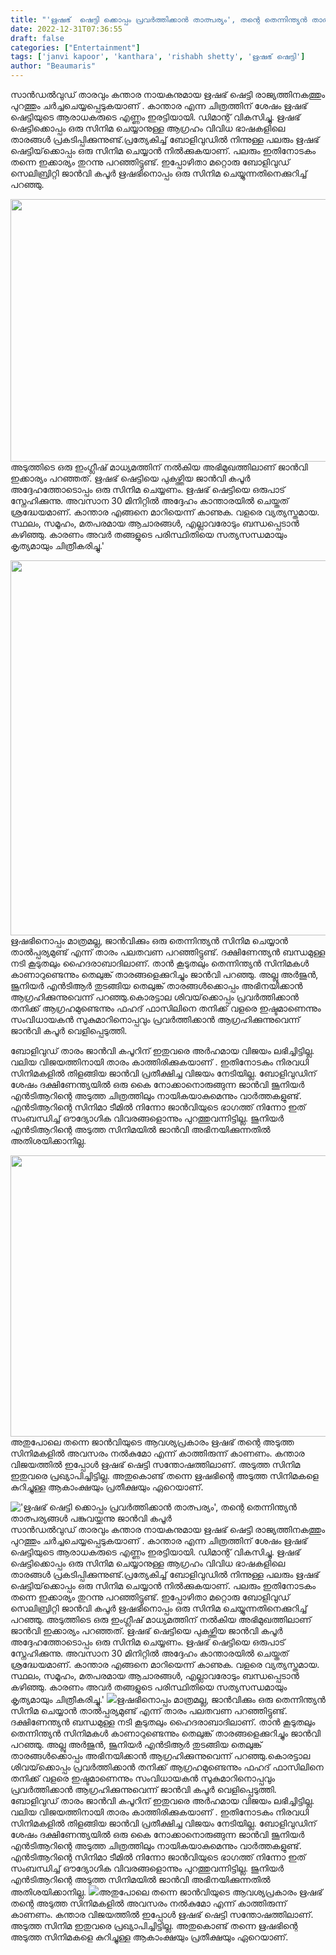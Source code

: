 ```yaml
---
title: "'ഋഷഭ്  ഷെട്ടി ക്കൊപ്പം പ്രവർത്തിക്കാൻ താത്പര്യം', തന്റെ തെന്നിന്ത്യൻ താത്പര്യങ്ങൾ പങ്കുവയ്ക്കുന്നു ജാൻവി കപൂർ"
date: 2022-12-31T07:36:55
draft: false
categories: ["Entertainment"]
tags: ['janvi kapoor', 'kanthara', 'rishabh shetty', 'ഋഷഭ് ഷെട്ടി']
author: "Beaumaris"
---
```


സാൻഡൽവുഡ് താരവും കന്താര നായകനുമായ ഋഷഭ് ഷെട്ടി രാജ്യത്തിനകത്തും പുറത്തും ചർച്ചചെയ്യപ്പെടുകയാണ് . കാന്താര എന്ന ചിത്രത്തിന് ശേഷം ഋഷഭ് ഷെട്ടിയുടെ ആരാധകരുടെ എണ്ണം ഇരട്ടിയായി. ഡിമാന്റ് വികസിച്ചു. ഋഷഭ് ഷെട്ടിക്കൊപ്പം ഒരു സിനിമ ചെയ്യാനുള്ള ആഗ്രഹം വിവിധ ഭാഷകളിലെ താരങ്ങൾ പ്രകടിപ്പിക്കുന്നുണ്ട്.പ്രത്യേകിച്ച് ബോളിവുഡിൽ നിന്നുള്ള പലരും ഋഷഭ് ഷെട്ടിയ്‌ക്കൊപ്പം ഒരു സിനിമ ചെയ്യാൻ നിൽക്കുകയാണ്. പലരും ഇതിനോടകം തന്നെ ഇക്കാര്യം തുറന്നു പറഞ്ഞിട്ടുണ്ട്. ഇപ്പോഴിതാ മറ്റൊരു ബോളിവുഡ് സെലിബ്രിറ്റി ജാൻവി കപൂർ ഋഷഭിനൊപ്പം ഒരു സിനിമ ചെയ്യുന്നതിനെക്കുറിച്ച് പറഞ്ഞു.

<img class="size-large wp-image-376538 aligncenter" src="https://cdn.boolokam.com/articles/2022/12/fwfwfwwff-1-1024x538.jpg" alt="" width="800" height="420" />അടുത്തിടെ ഒരു ഇംഗ്ലീഷ് മാധ്യമത്തിന് നൽകിയ അഭിമുഖത്തിലാണ് ജാൻവി ഇക്കാര്യം പറഞ്ഞത്. ഋഷഭ് ഷെട്ടിയെ പുകഴ്ത്തിയ ജാൻവി കപൂർ അദ്ദേഹത്തോടൊപ്പം ഒരു സിനിമ ചെയ്യണം. ഋഷഭ് ഷെട്ടിയെ ഒരുപാട് സ്നേഹിക്കുന്നു. അവസാന 30 മിനിറ്റിൽ അദ്ദേഹം കാന്താരയിൽ ചെയ്തത് ശ്രദ്ധേയമാണ്. കാന്താര എങ്ങനെ മാറിയെന്ന് കാണുക. വളരെ വ്യത്യസ്തമായ. സ്ഥലം, സമൂഹം, മതപരമായ ആചാരങ്ങൾ, എല്ലാവരോടും ബന്ധപ്പെടാൻ കഴിഞ്ഞു. കാരണം അവർ തങ്ങളുടെ പരിസ്ഥിതിയെ സത്യസന്ധമായും കൃത്യമായും ചിത്രീകരിച്ചു.'

<img class="size-large wp-image-376535 aligncenter" src="https://cdn.boolokam.com/articles/2022/12/deeeee-1024x768.webp" alt="" width="800" height="600" />ഋഷഭിനൊപ്പം മാത്രമല്ല, ജാൻവിക്കും ഒരു തെന്നിന്ത്യൻ സിനിമ ചെയ്യാൻ താൽപ്പര്യമുണ്ട് എന്ന് താരം പലതവണ പറഞ്ഞിട്ടുണ്ട്. ദക്ഷിണേന്ത്യൻ ബന്ധമുള്ള നടി കൂടുതലും ഹൈദരാബാദിലാണ്. താൻ കൂടുതലും തെന്നിന്ത്യൻ സിനിമകൾ കാണാറുണ്ടെന്നും തെലുങ്ക് താരങ്ങളെക്കുറിച്ചും ജാൻവി പറഞ്ഞു. അല്ലു അർജുൻ, ജൂനിയർ എൻടിആർ തുടങ്ങിയ തെലുങ്ക് താരങ്ങൾക്കൊപ്പം അഭിനയിക്കാൻ ആഗ്രഹിക്കുന്നുവെന്ന് പറഞ്ഞു.കൊരട്ടാല ശിവയ്‌ക്കൊപ്പം പ്രവർത്തിക്കാൻ തനിക്ക് ആഗ്രഹമുണ്ടെന്നും ഫഹദ് ഫാസിലിനെ തനിക്ക് വളരെ ഇഷ്ടമാണെന്നും സംവിധായകൻ സുകുമാറിനൊപ്പവും പ്രവർത്തിക്കാൻ ആഗ്രഹിക്കുന്നുവെന്ന് ജാൻവി കപൂർ വെളിപ്പെടുത്തി.

ബോളിവുഡ് താരം ജാൻവി കപൂറിന് ഇതുവരെ അർഹമായ വിജയം ലഭിച്ചിട്ടില്ല. വലിയ വിജയത്തിനായി താരം കാത്തിരിക്കുകയാണ് . ഇതിനോടകം നിരവധി സിനിമകളിൽ തിളങ്ങിയ ജാൻവി പ്രതീക്ഷിച്ച വിജയം നേടിയില്ല. ബോളിവുഡിന് ശേഷം ദക്ഷിണേന്ത്യയിൽ ഒരു കൈ നോക്കാനൊരുങ്ങുന്ന ജാൻവി ജൂനിയർ എൻടിആറിന്റെ അടുത്ത ചിത്രത്തിലും നായികയാകുമെന്നും വാർത്തകളുണ്ട്. എൻടിആറിന്റെ സിനിമാ ടീമിൽ നിന്നോ ജാൻവിയുടെ ഭാഗത്ത് നിന്നോ ഇത് സംബന്ധിച്ച് ഔദ്യോഗിക വിവരങ്ങളൊന്നും പുറത്തുവന്നിട്ടില്ല. ജുനിയർ എൻടിആറിന്റെ അടുത്ത സിനിമയിൽ ജാൻവി അഭിനയിക്കുന്നതിൽ അതിശയിക്കാനില്ല.

<img class="size-large wp-image-376539 aligncenter" src="https://cdn.boolokam.com/articles/2022/12/gehhhhh-1024x576.jpg" alt="" width="800" height="450" />അതുപോലെ തന്നെ ജാൻവിയുടെ ആവശ്യപ്രകാരം ഋഷഭ് തന്റെ അടുത്ത സിനിമകളിൽ അവസരം നൽകുമോ എന്ന് കാത്തിരുന്ന് കാണണം. കന്താര വിജയത്തിൽ ഇപ്പോൾ ഋഷഭ് ഷെട്ടി സന്തോഷത്തിലാണ്. അടുത്ത സിനിമ ഇതുവരെ പ്രഖ്യാപിച്ചിട്ടില്ല. അതുകൊണ്ട് തന്നെ ഋഷഭിന്റെ അടുത്ത സിനിമകളെ കുറിച്ചുള്ള ആകാംക്ഷയും പ്രതീക്ഷയും ഏറെയാണ്.


!['ഋഷഭ്  ഷെട്ടി ക്കൊപ്പം പ്രവർത്തിക്കാൻ താത്പര്യം', തന്റെ തെന്നിന്ത്യൻ താത്പര്യങ്ങൾ പങ്കുവയ്ക്കുന്നു ജാൻവി കപൂർ](https://cdn.boolokam.com/articles/2022/12/fwfwfwwff-1-1024x538.jpg)സാൻഡൽവുഡ് താരവും കന്താര നായകനുമായ ഋഷഭ് ഷെട്ടി രാജ്യത്തിനകത്തും പുറത്തും ചർച്ചചെയ്യപ്പെടുകയാണ് . കാന്താര എന്ന ചിത്രത്തിന് ശേഷം ഋഷഭ് ഷെട്ടിയുടെ ആരാധകരുടെ എണ്ണം ഇരട്ടിയായി. ഡിമാന്റ് വികസിച്ചു. ഋഷഭ് ഷെട്ടിക്കൊപ്പം ഒരു സിനിമ ചെയ്യാനുള്ള ആഗ്രഹം വിവിധ ഭാഷകളിലെ താരങ്ങൾ പ്രകടിപ്പിക്കുന്നുണ്ട്.പ്രത്യേകിച്ച് ബോളിവുഡിൽ നിന്നുള്ള പലരും ഋഷഭ് ഷെട്ടിയ്‌ക്കൊപ്പം ഒരു സിനിമ ചെയ്യാൻ നിൽക്കുകയാണ്. പലരും ഇതിനോടകം തന്നെ ഇക്കാര്യം തുറന്നു പറഞ്ഞിട്ടുണ്ട്. ഇപ്പോഴിതാ മറ്റൊരു ബോളിവുഡ് സെലിബ്രിറ്റി ജാൻവി കപൂർ ഋഷഭിനൊപ്പം ഒരു സിനിമ ചെയ്യുന്നതിനെക്കുറിച്ച് പറഞ്ഞു. അടുത്തിടെ ഒരു ഇംഗ്ലീഷ് മാധ്യമത്തിന് നൽകിയ അഭിമുഖത്തിലാണ് ജാൻവി ഇക്കാര്യം പറഞ്ഞത്. ഋഷഭ് ഷെട്ടിയെ പുകഴ്ത്തിയ ജാൻവി കപൂർ അദ്ദേഹത്തോടൊപ്പം ഒരു സിനിമ ചെയ്യണം. ഋഷഭ് ഷെട്ടിയെ ഒരുപാട് സ്നേഹിക്കുന്നു. അവസാന 30 മിനിറ്റിൽ അദ്ദേഹം കാന്താരയിൽ ചെയ്തത് ശ്രദ്ധേയമാണ്. കാന്താര എങ്ങനെ മാറിയെന്ന് കാണുക. വളരെ വ്യത്യസ്തമായ. സ്ഥലം, സമൂഹം, മതപരമായ ആചാരങ്ങൾ, എല്ലാവരോടും ബന്ധപ്പെടാൻ കഴിഞ്ഞു. കാരണം അവർ തങ്ങളുടെ പരിസ്ഥിതിയെ സത്യസന്ധമായും കൃത്യമായും ചിത്രീകരിച്ചു.' ![](https://cdn.boolokam.com/articles/2022/12/deeeee-1024x768.webp)ഋഷഭിനൊപ്പം മാത്രമല്ല, ജാൻവിക്കും ഒരു തെന്നിന്ത്യൻ സിനിമ ചെയ്യാൻ താൽപ്പര്യമുണ്ട് എന്ന് താരം പലതവണ പറഞ്ഞിട്ടുണ്ട്. ദക്ഷിണേന്ത്യൻ ബന്ധമുള്ള നടി കൂടുതലും ഹൈദരാബാദിലാണ്. താൻ കൂടുതലും തെന്നിന്ത്യൻ സിനിമകൾ കാണാറുണ്ടെന്നും തെലുങ്ക് താരങ്ങളെക്കുറിച്ചും ജാൻവി പറഞ്ഞു. അല്ലു അർജുൻ, ജൂനിയർ എൻടിആർ തുടങ്ങിയ തെലുങ്ക് താരങ്ങൾക്കൊപ്പം അഭിനയിക്കാൻ ആഗ്രഹിക്കുന്നുവെന്ന് പറഞ്ഞു.കൊരട്ടാല ശിവയ്‌ക്കൊപ്പം പ്രവർത്തിക്കാൻ തനിക്ക് ആഗ്രഹമുണ്ടെന്നും ഫഹദ് ഫാസിലിനെ തനിക്ക് വളരെ ഇഷ്ടമാണെന്നും സംവിധായകൻ സുകുമാറിനൊപ്പവും പ്രവർത്തിക്കാൻ ആഗ്രഹിക്കുന്നുവെന്ന് ജാൻവി കപൂർ വെളിപ്പെടുത്തി. ബോളിവുഡ് താരം ജാൻവി കപൂറിന് ഇതുവരെ അർഹമായ വിജയം ലഭിച്ചിട്ടില്ല. വലിയ വിജയത്തിനായി താരം കാത്തിരിക്കുകയാണ് . ഇതിനോടകം നിരവധി സിനിമകളിൽ തിളങ്ങിയ ജാൻവി പ്രതീക്ഷിച്ച വിജയം നേടിയില്ല. ബോളിവുഡിന് ശേഷം ദക്ഷിണേന്ത്യയിൽ ഒരു കൈ നോക്കാനൊരുങ്ങുന്ന ജാൻവി ജൂനിയർ എൻടിആറിന്റെ അടുത്ത ചിത്രത്തിലും നായികയാകുമെന്നും വാർത്തകളുണ്ട്. എൻടിആറിന്റെ സിനിമാ ടീമിൽ നിന്നോ ജാൻവിയുടെ ഭാഗത്ത് നിന്നോ ഇത് സംബന്ധിച്ച് ഔദ്യോഗിക വിവരങ്ങളൊന്നും പുറത്തുവന്നിട്ടില്ല. ജുനിയർ എൻടിആറിന്റെ അടുത്ത സിനിമയിൽ ജാൻവി അഭിനയിക്കുന്നതിൽ അതിശയിക്കാനില്ല. ![](https://cdn.boolokam.com/articles/2022/12/gehhhhh-1024x576.jpg)അതുപോലെ തന്നെ ജാൻവിയുടെ ആവശ്യപ്രകാരം ഋഷഭ് തന്റെ അടുത്ത സിനിമകളിൽ അവസരം നൽകുമോ എന്ന് കാത്തിരുന്ന് കാണണം. കന്താര വിജയത്തിൽ ഇപ്പോൾ ഋഷഭ് ഷെട്ടി സന്തോഷത്തിലാണ്. അടുത്ത സിനിമ ഇതുവരെ പ്രഖ്യാപിച്ചിട്ടില്ല. അതുകൊണ്ട് തന്നെ ഋഷഭിന്റെ അടുത്ത സിനിമകളെ കുറിച്ചുള്ള ആകാംക്ഷയും പ്രതീക്ഷയും ഏറെയാണ്.
